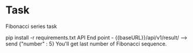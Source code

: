# Task
Fibonacci series task

pip install -r requirements.txt
API End point - {{baseURL}}/api/v1/result/ --> send {"number" : 5}
You'll get last number of Fibonacci sequence.

